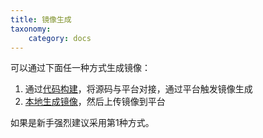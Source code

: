 ```yaml
---
title: 镜像生成
taxonomy:
    category: docs
---
```


可以通过下面任一种方式生成镜像：

1. 通过[代码构建](./sourceBuild)，将源码与平台对接，通过平台触发镜像生成
2. [本地生成镜像](./generateImage)，然后上传镜像到平台

如果是新手强烈建议采用第1种方式。
